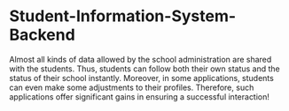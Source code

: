 # Student-Information-System-Backend
Almost all kinds of data allowed by the school administration are shared with the students. Thus, students can follow both their own status and the status of their school instantly. Moreover, in some applications, students can even make some adjustments to their profiles. Therefore, such applications offer significant gains in ensuring a successful interaction!
